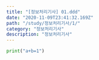 ```yaml
---
title: "[정보처리기사] 01.ddd"
date: "2020-11-09T23:41:32.169Z"
path: "/study/정보처리기사/1/"
category: "정보처리기사"
description: "정보처리기사"
---
```


```python
print("a+b=1")
```
